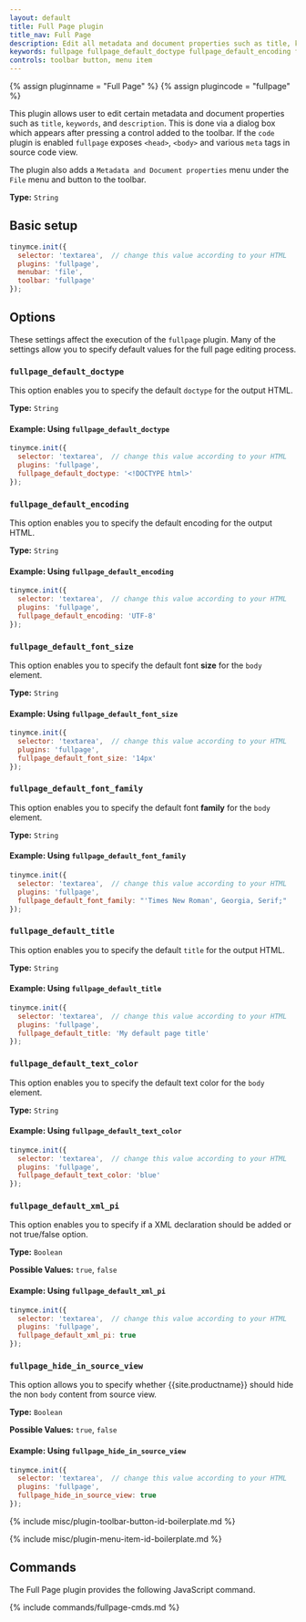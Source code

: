```yaml
---
layout: default
title: Full Page plugin
title_nav: Full Page
description: Edit all metadata and document properties such as title, keywords and description.
keywords: fullpage fullpage_default_doctype fullpage_default_encoding fullpage_default_font_size fullpage_default_font_family fullpage_default_title fullpage_default_text_color fullpage_default_xml_pi fullpage_hide_in_source_view
controls: toolbar button, menu item
---
```


{% assign pluginname = "Full Page" %}
{% assign plugincode = "fullpage" %}

This plugin allows user to edit certain metadata and document properties such as `title`, `keywords`, and `description`. This is done via a dialog box which appears after pressing a control added to the toolbar. If the `code` plugin is enabled `fullpage` exposes `<head>`, `<body>` and various `meta` tags in source code view.

The plugin also adds a `Metadata and Document properties` menu under the `File` menu and button to the toolbar.

**Type:** `String`

## Basic setup

```js
tinymce.init({
  selector: 'textarea',  // change this value according to your HTML
  plugins: 'fullpage',
  menubar: 'file',
  toolbar: 'fullpage'
});
```

## Options

These settings affect the execution of the `fullpage` plugin. Many of the settings allow you to specify default values for the full page editing process.

### `fullpage_default_doctype`

This option enables you to specify the default `doctype` for the output HTML.

**Type:** `String`

#### Example: Using `fullpage_default_doctype`

```js
tinymce.init({
  selector: 'textarea',  // change this value according to your HTML
  plugins: 'fullpage',
  fullpage_default_doctype: '<!DOCTYPE html>'
});
```

### `fullpage_default_encoding`

This option enables you to specify the default encoding for the output HTML.

**Type:** `String`

#### Example: Using `fullpage_default_encoding`

```js
tinymce.init({
  selector: 'textarea',  // change this value according to your HTML
  plugins: 'fullpage',
  fullpage_default_encoding: 'UTF-8'
});
```

### `fullpage_default_font_size`

This option enables you to specify the default font **size** for the `body` element.

**Type:** `String`

#### Example: Using `fullpage_default_font_size`

```js
tinymce.init({
  selector: 'textarea',  // change this value according to your HTML
  plugins: 'fullpage',
  fullpage_default_font_size: '14px'
});
```

### `fullpage_default_font_family`

This option enables you to specify the default font **family** for the `body` element.

**Type:** `String`

#### Example: Using `fullpage_default_font_family`

```js
tinymce.init({
  selector: 'textarea',  // change this value according to your HTML
  plugins: 'fullpage',
  fullpage_default_font_family: "'Times New Roman', Georgia, Serif;"
});
```

### `fullpage_default_title`

This option enables you to specify the default `title` for the output HTML.

**Type:** `String`

#### Example: Using `fullpage_default_title`

```js
tinymce.init({
  selector: 'textarea',  // change this value according to your HTML
  plugins: 'fullpage',
  fullpage_default_title: 'My default page title'
});
```

### `fullpage_default_text_color`

This option enables you to specify the default text color for the `body` element.

**Type:** `String`

#### Example: Using `fullpage_default_text_color`

```js
tinymce.init({
  selector: 'textarea',  // change this value according to your HTML
  plugins: 'fullpage',
  fullpage_default_text_color: 'blue'
});
```

### `fullpage_default_xml_pi`

This option enables you to specify if a XML declaration should be added or not true/false option.

**Type:** `Boolean`

**Possible Values:** `true`, `false`

#### Example: Using `fullpage_default_xml_pi`

```js
tinymce.init({
  selector: 'textarea',  // change this value according to your HTML
  plugins: 'fullpage',
  fullpage_default_xml_pi: true
});
```

### `fullpage_hide_in_source_view`

This option allows you to specify whether {{site.productname}} should hide the non `body` content from source view.

**Type:** `Boolean`

**Possible Values:** `true`, `false`

#### Example: Using `fullpage_hide_in_source_view`

```js
tinymce.init({
  selector: 'textarea',  // change this value according to your HTML
  plugins: 'fullpage',
  fullpage_hide_in_source_view: true
});
```

{% include misc/plugin-toolbar-button-id-boilerplate.md %}

{% include misc/plugin-menu-item-id-boilerplate.md %}

## Commands

The Full Page plugin provides the following JavaScript command.

{% include commands/fullpage-cmds.md %}
